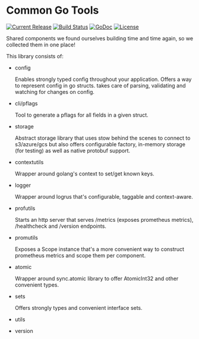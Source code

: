 Common Go Tools
=====================
[![Current Release](https://img.shields.io/github/release/flytestdlib.svg)](https://github.com/lyft/flytestdlib/releases/latest)
[![Build Status](https://travis-ci.org/lyft/flytestdlib.svg?branch=master)](https://travis-ci.org/lyft/flytestdlib)
[![GoDoc](https://godoc.org/github.com/lyft/flytestdlib?status.svg)](https://godoc.org/github.com/lyft/flytestdlib)
[![License](https://img.shields.io/badge/LICENSE-Apache2.0-ff69b4.svg)](http://www.apache.org/licenses/LICENSE-2.0.html)

Shared components we found ourselves building time and time again, so we collected them in one place!

This library consists of:
 - config

   Enables strongly typed config throughout your application. Offers a way to represent config in go structs. takes care of parsing, validating and watching for changes on config.

 - cli/pflags

   Tool to generate a pflags for all fields in a given struct.

 - storage

   Abstract storage library that uses stow behind the scenes to connect to s3/azure/gcs but also offers configurable factory, in-memory storage (for testing) as well as native protobuf support.

 - contextutils

   Wrapper around golang's context to set/get known keys.

 - logger

   Wrapper around logrus that's configurable, taggable and context-aware.

 - profutils

   Starts an http server that serves /metrics (exposes prometheus metrics), /healthcheck and /version endpoints.

 - promutils

   Exposes a Scope instance that's a more convenient way to construct prometheus metrics and scope them per component.

 - atomic

   Wrapper around sync.atomic library to offer AtomicInt32 and other convenient types.

 - sets

   Offers strongly types and convenient interface sets.

 - utils
 - version
